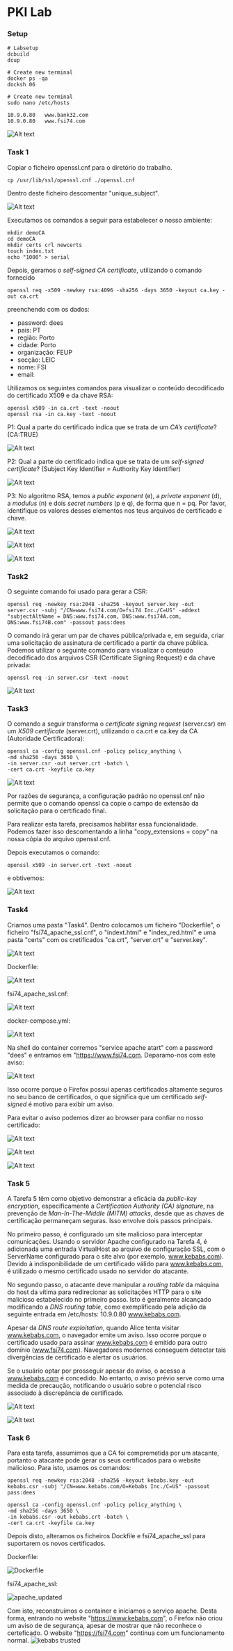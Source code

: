 # PKI Lab

### Setup
```
# Labsetup
dcbuild
dcup

# Create new terminal
docker ps -qa
docksh 06

# Create new terminal
sudo nano /etc/hosts

10.9.0.80   www.bank32.com
10.9.0.80   www.fsi74.com
```

![Alt text](Docs/Lab11DNS.png)

### Task 1

Copiar o ficheiro openssl.cnf para o diretório do trabalho.
```
cp /usr/lib/ssl/openssl.cnf ./openssl.cnf
```
Dentro deste ficheiro descomentar "unique_subject".

![Alt text](Docs/Lab11unique_sub.png)

Executamos os comandos a seguir para estabelecer o nosso ambiente:

```
mkdir demoCA
cd demoCA
mkdir certs crl newcerts
touch index.txt
echo "1000" > serial
```

Depois, geramos o *self-signed CA certificate*, utilizando o comando fornecido

```
openssl req -x509 -newkey rsa:4096 -sha256 -days 3650 -keyout ca.key -out ca.crt
```
preenchendo com os dados:

- password: dees
- país: PT
- região: Porto
- cidade: Porto
- organização: FEUP
- secção: LEIC
- nome: FSI
- email:

Utilizamos os seguintes comandos para visualizar o conteúdo decodificado do certificado X509 e da chave RSA:

```
openssl x509 -in ca.crt -text -noout
openssl rsa -in ca.key -text -noout
```

P1: Qual a parte do certificado indica que se trata de um *CA’s certificate*? (CA:TRUE)

![Alt text](Docs/Lab11CAcert.png)

P2: Qual a parte do certificado indica que se trata de um *self-signed certificate*? (Subject Key Identifier = Authority Key Identifier)

![Alt text](Docs/Lab11Selfcert.png)

P3: No algoritmo RSA, temos a *public exponent* (e), a *private exponent* (d), a *modulus* (n) e dois *secret numbers* (p e q), de forma que n = pq. Por favor, identifique os valores desses elementos nos teus arquivos de certificado e chave.

![Alt text](Docs/Lab11PrivatePublicExp.png)

![Alt text](Docs/Lab11Mudulus.png)

![Alt text](Docs/Lab11SecretNumbers.png)

### Task2

O seguinte comando foi usado para gerar a CSR:
```
openssl req -newkey rsa:2048 -sha256 -keyout server.key -out server.csr -subj "/CN=www.fsi74.com/O=fsi74 Inc./C=US" -addext "subjectAltName = DNS:www.fsi74.com, DNS:www.fsi74A.com, DNS:www.fsi74B.com" -passout pass:dees
```

O comando irá gerar um par de chaves pública/privada e, em seguida, criar uma solicitação de assinatura de certificado a partir da chave pública. Podemos utilizar o seguinte comando para visualizar o conteúdo decodificado dos arquivos CSR (Certificate Signing Request) e da chave privada:

```
openssl req -in server.csr -text -noout
```

![Alt text](Docs/Lab11AltNames.png)

### Task3

O comando a seguir transforma o *certificate signing request* (server.csr) em um *X509
certificate* (server.crt), utilizando o ca.crt e ca.key da CA (Autoridade Certificadora):

```
openssl ca -config openssl.cnf -policy policy_anything \
-md sha256 -days 3650 \
-in server.csr -out server.crt -batch \
-cert ca.crt -keyfile ca.key
```

![Alt text](Docs/Lab11Servercrt.png)

Por razões de segurança, a configuração padrão no openssl.cnf não permite que o comando openssl ca copie o campo de extensão da solicitação para o certificado final.

Para realizar esta tarefa, precisamos habilitar essa funcionalidade. Podemos fazer isso descomentando a linha "copy_extensions = copy" na nossa cópia do arquivo openssl.cnf.

Depois executamos o comando:

```
openssl x509 -in server.crt -text -noout
```

e obtivemos:

![Alt text](Docs/Lab11Altnamescrt.png)

### Task4

Criamos uma pasta "Task4". Dentro colocamos um ficheiro "Dockerfile", o ficheiro "fsi74_apache_ssl.cnf", o "indext.html" e "index_red.html" e uma pasta "certs" com os cretificados "ca.crt", "server.crt" e "server.key".

![Alt text](Docs/Lab11Folder.png)

Dockerfile:

![Alt text](Docs/Lab11Dockerfile.png)

fsi74_apache_ssl.cnf:

![Alt text](Docs/Lab11Apache.png)

docker-compose.yml:

![Alt text](Docs/Lab11Compose.png)

Na shell do container corremos "service apache atart" com a password "dees" e entramos em "https://www.fsi74.com. Deparamo-nos com este aviso:

![Alt text](Docs/Lab11SecurityWarning.png)

Isso ocorre porque o Firefox possui apenas certificados altamente seguros no seu banco de certificados, o que significa que um certificado *self-signed* é motivo para exibir um aviso.

Para evitar o aviso podemos dizer ao browser para confiar no nosso certificado:

![Alt text](Docs/Lab11AddCertificate.png)

![Alt text](Docs/Lab11Certificate.png)

![Alt text](Docs/Lab11fsi74HelloWorld.png)

### Task 5

A Tarefa 5 têm como objetivo demonstrar a eficácia da *public-key encryption*, especificamente a *Certification Authority (CA) signature*, na prevenção de *Man-In-The-Middle (MITM) attacks*, desde que as chaves de certificação permaneçam seguras. Isso envolve dois passos principais.

No primeiro passo, é configurado um site malicioso para interceptar comunicações. Usando o servidor Apache configurado na Tarefa 4, é adicionada uma entrada VirtualHost ao arquivo de configuração SSL, com o ServerName configurado para o site alvo (por exemplo, www.kebabs.com). Devido à indisponibilidade de um certificado válido para www.kebabs.com, é utilizado o mesmo certificado usado no servidor do atacante.

No segundo passo, o atacante deve manipular a *routing table* da máquina do host da vítima para redirecionar as solicitações HTTP para o site malicioso estabelecido no primeiro passo. Isto é geralmente alcançado modificando a *DNS routing table*, como exemplificado pela adição da seguinte entrada em /etc/hosts: 10.9.0.80 www.kebabs.com.

Apesar da *DNS route exploitation*, quando Alice tenta visitar www.kebabs.com, o navegador emite um aviso. Isso ocorre porque o certificado usado para assinar www.kebabs.com é emitido para outro domínio (www.fsi74.com). Navegadores modernos conseguem detectar tais divergências de certificado e alertar os usuários.

Se o usuário optar por prosseguir apesar do aviso, o acesso a www.kebabs.com é concedido. No entanto, o aviso prévio serve como uma medida de precaução, notificando o usuário sobre o potencial risco associado à discrepância de certificado.

![Alt text](Docs/Lab11kebabsWarning.png)

![Alt text](Docs/Lab11kebabsHelloWorld.png)


### Task 6

Para esta tarefa, assumimos que a CA foi compremetida por um atacante, portanto o atacante pode gerar os seus certificados para o website malicioso. Para isto, usamos os comandos: 

```
openssl req -newkey rsa:2048 -sha256 -keyout kebabs.key -out kebabs.csr -subj "/CN=www.kebabs.com/O=Kebabs Inc./C=US" -passout pass:dees
```
```
openssl ca -config openssl.cnf -policy policy_anything \
-md sha256 -days 3650 \
-in kebabs.csr -out kebabs.crt -batch \
-cert ca.crt -keyfile ca.key
```

Depois disto, alteramos os ficheiros Dockfile e fsi74_apache_ssl para suportarem os novos certificados.

Dockerfile: 

![Dockerfile](Docs/Dockerfile.png)

fsi74_apache_ssl:

![apache_updated](Docs/apache_file_altered.png)

Com isto, reconstruimos o container e iniciamos o serviço apache. Desta forma, entrando no website "https://www.kebabs.com", o Firefox não criou um aviso de de segurança, apesar de mostrar que não reconhece o certeficado. O website "https://fsi74.com" continua com um funcionamento normal.
![kebabs trusted](Docs/Lab11KebabsTrusted.PNG)
